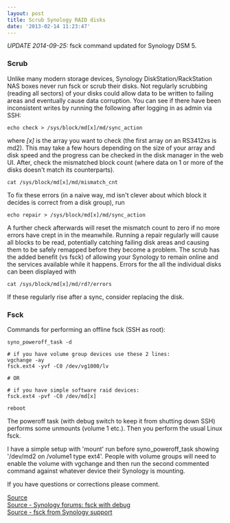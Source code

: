 ```yaml
---
layout: post
title: Scrub Synology RAID disks
date: '2013-02-14 11:23:47'
---
```


_UPDATE 2014-09-25:_ fsck command updated for Synology DSM 5.  

### Scrub  

Unlike many modern storage devices, Synology DiskStation/RackStation NAS boxes never run fsck or scrub their disks. Not regularly scrubbing (reading all sectors) of your disks could allow data to be written to failing areas and eventually cause data corruption. You can see if there have been inconsistent writes by running the following after logging in as admin via SSH:  

    echo check > /sys/block/md[x]/md/sync_action

where _[x]_ is the array you want to check (the first array on an RS3412xs is md2). This may take a few hours depending on the size of your array and disk speed and the progress can be checked in the disk manager in the web UI. After, check the mismatched block count (where data on 1 or more of the disks doesn't match its counterparts).

    cat /sys/block/md[x]/md/mismatch_cnt

To fix these errors (in a naive way, md isn't clever about which block it decides is correct from a disk group), run  

    echo repair > /sys/block/md[x]/md/sync_action

A further check afterwards will reset the mismatch count to zero if no more errors have crept in in the meanwhile. Running a repair regularly will cause all blocks to be read, potentially catching failing disk areas and causing them to be safely remapped before they become a problem. The scrub has the added benefit (vs fsck) of allowing your Synology to remain online and the services available while it happens. Errors for the all the individual disks can been displayed with  

    cat /sys/block/md[x]/md/rd?/errors

If these regularly rise after a sync, consider replacing the disk.  

### Fsck  

Commands for performing an offline fsck (SSH as root):  
```
syno_poweroff_task -d  

# if you have volume group devices use these 2 lines:
vgchange -ay
fsck.ext4 -yvf -C0 /dev/vg1000/lv  

# OR  

# if you have simple software raid devices:
fsck.ext4 -pvf -C0 /dev/md[x]  

reboot
```
The poweroff task (with debug switch to keep it from shutting down SSH) performs some unmounts (volume 1 etc.). Then you perform the usual Linux fsck.  

I have a simple setup with 'mount' run before syno_poweroff_task showing '/dev/md2 on /volume1 type ext4'. People with volume groups will need to enable the volume with vgchange and then run the second commented command against whatever device their Synology is mounting.  

If you have questions or corrections please comment.

[Source](http://www.cyberciti.biz/faq/synology-complete-fsck-file-system-check-command/)  
[Source - Synology forums: fsck with debug](http://forum.synology.com/enu/viewtopic.php?f=39&amp;t=83186#p339475)  
[Source - fsck from Synology support](http://forum.synology.com/enu/viewtopic.php?f=7&amp;t=88997)
